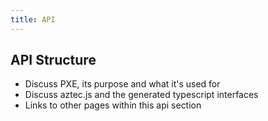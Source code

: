 ```yaml
---
title: API
---
```


## API Structure

- Discuss PXE, its purpose and what it's used for
- Discuss aztec.js and the generated typescript interfaces
- Links to other pages within this api section
